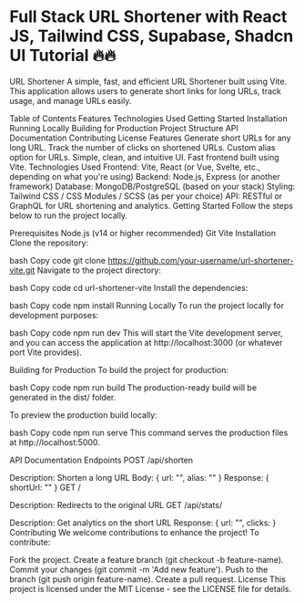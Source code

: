 # Full Stack URL Shortener with React JS, Tailwind CSS, Supabase, Shadcn UI Tutorial 🔥🔥
URL Shortener
A simple, fast, and efficient URL Shortener built using Vite. This application allows users to generate short links for long URLs, track usage, and manage URLs easily.

Table of Contents
Features
Technologies Used
Getting Started
Installation
Running Locally
Building for Production
Project Structure
API Documentation
Contributing
License
Features
Generate short URLs for any long URL.
Track the number of clicks on shortened URLs.
Custom alias option for URLs.
Simple, clean, and intuitive UI.
Fast frontend built using Vite.
Technologies Used
Frontend: Vite, React (or Vue, Svelte, etc., depending on what you're using)
Backend: Node.js, Express (or another framework)
Database: MongoDB/PostgreSQL (based on your stack)
Styling: Tailwind CSS / CSS Modules / SCSS (as per your choice)
API: RESTful or GraphQL for URL shortening and analytics.
Getting Started
Follow the steps below to run the project locally.

Prerequisites
Node.js (v14 or higher recommended)
Git
Vite
Installation
Clone the repository:

bash
Copy code
git clone https://github.com/your-username/url-shortener-vite.git
Navigate to the project directory:

bash
Copy code
cd url-shortener-vite
Install the dependencies:

bash
Copy code
npm install
Running Locally
To run the project locally for development purposes:

bash
Copy code
npm run dev
This will start the Vite development server, and you can access the application at http://localhost:3000 (or whatever port Vite provides).

Building for Production
To build the project for production:

bash
Copy code
npm run build
The production-ready build will be generated in the dist/ folder.

To preview the production build locally:

bash
Copy code
npm run serve
This command serves the production files at http://localhost:5000.

API Documentation
Endpoints
POST /api/shorten

Description: Shorten a long URL
Body: { url: "<long-url>", alias: "<optional-alias>" }
Response: { shortUrl: "<generated-short-url>" }
GET /

Description: Redirects to the original URL
GET /api/stats/

Description: Get analytics on the short URL
Response: { url: "<original-url>", clicks: <number-of-clicks> }
Contributing
We welcome contributions to enhance the project! To contribute:

Fork the project.
Create a feature branch (git checkout -b feature-name).
Commit your changes (git commit -m 'Add new feature').
Push to the branch (git push origin feature-name).
Create a pull request.
License
This project is licensed under the MIT License - see the LICENSE file for details.

